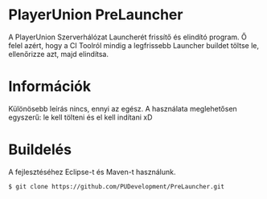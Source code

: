 # PlayerUnion PreLauncher

A PlayerUnion Szerverhálózat Launcherét frissítő és elindító program.
Ő felel azért, hogy a CI Toolról mindig a legfrissebb Launcher buildet töltse le, ellenőrizze azt, majd elindítsa.

# Információk

Különösebb leírás nincs, ennyi az egész.
A használata meglehetősen egyszerű: le kell tölteni és el kell indítani xD

# Buildelés

A fejlesztéséhez Eclipse-t és Maven-t használunk.

``$ git clone https://github.com/PUDevelopment/PreLauncher.git`` 
